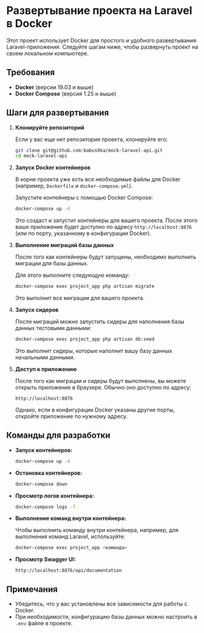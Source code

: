 # Развертывание проекта на Laravel в Docker

Этот проект использует Docker для простого и удобного развертывания Laravel-приложения. Следуйте шагам ниже, чтобы развернуть проект на своем локальном компьютере.

## Требования

- **Docker** (версии 19.03 и выше)
- **Docker Compose** (версия 1.25 и выше)

## Шаги для развертывания

1. **Клонируйте репозиторий**

   Если у вас еще нет репозитория проекта, клонируйте его:

   ```bash
   git clone git@github.com:babus9ka/mock-laravel-api.git
   cd mock-laravel-api
   ```

2. **Запуск Docker контейнеров**

   В корне проекта уже есть все необходимые файлы для Docker (например, `Dockerfile` и `docker-compose.yml`).

   Запустите контейнеры с помощью Docker Compose:

   ```bash
   docker-compose up -d
   ```

   Это создаст и запустит контейнеры для вашего проекта. После этого ваше приложение будет доступно по адресу `http://localhost:8876` (или по порту, указанному в конфигурации Docker).

3. **Выполнение миграций базы данных**

   После того как контейнеры будут запущены, необходимо выполнить миграции для базы данных.

   Для этого выполните следующую команду:

   ```bash
   docker-compose exec project_app php artisan migrate
   ```

   Это выполнит все миграции для вашего проекта.

4. **Запуск сидеров**

   После миграций можно запустить сидеры для наполнения базы данных тестовыми данными:

   ```bash
   docker-compose exec project_app php artisan db:seed
   ```

   Это выполнит сидеры, которые наполнит вашу базу данных начальными данными.

5. **Доступ к приложению**

   После того как миграции и сидеры будут выполнены, вы можете открыть приложение в браузере. Обычно оно доступно по адресу:

   ```
   http://localhost:8876
   ```

   Однако, если в конфигурации Docker указаны другие порты, откройте приложение по нужному адресу.

## Команды для разработки

- **Запуск контейнеров:**

  ```bash
  docker-compose up -d
  ```

- **Остановка контейнеров:**

  ```bash
  docker-compose down
  ```

- **Просмотр логов контейнера:**

  ```bash
  docker-compose logs -f
  ```

- **Выполнение команд внутри контейнера:**

  Чтобы выполнить команду внутри контейнера, например, для выполнения команд Laravel, используйте:

  ```bash
  docker-compose exec project_app <команда>
  ```

- **Просмотр Swagger UI:**

  ```
  http://localhost:8876/api/documentation
  ```

## Примечания

- Убедитесь, что у вас установлены все зависимости для работы с Docker.
- При необходимости, конфигурацию базы данных можно настроить в `.env` файле в проекте.
